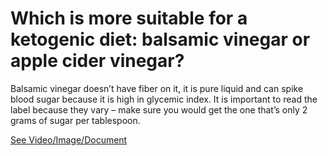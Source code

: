 # Which is more suitable for a ketogenic diet: balsamic vinegar or apple cider vinegar?

Balsamic vinegar doesn’t have fiber on it, it is pure liquid and can spike blood sugar because it is high in glycemic index. It is important to read the label because they vary – make sure you would get the one that’s only 2 grams of sugar per tablespoon.

 [See Video/Image/Document](https://hls-player.drberg.com/asset?path=migrated-assets/balsamic-vinegar-vs-apple-cider-vinegar-on-keto-diet-drberg)